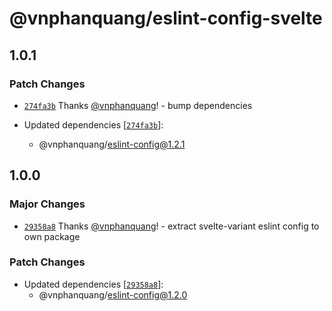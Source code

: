 # @vnphanquang/eslint-config-svelte

## 1.0.1

### Patch Changes

- [`274fa3b`](https://github.com/vnphanquang/jsconfig/commit/274fa3b7a08a7d8b9030af1762c5d6f2e4989c37) Thanks [@vnphanquang](https://github.com/vnphanquang)! - bump dependencies

- Updated dependencies [[`274fa3b`](https://github.com/vnphanquang/jsconfig/commit/274fa3b7a08a7d8b9030af1762c5d6f2e4989c37)]:
  - @vnphanquang/eslint-config@1.2.1

## 1.0.0

### Major Changes

- [`29358a8`](https://github.com/vnphanquang/jsconfig/commit/29358a8441933cddcde582cf532789709bc9a3ac) Thanks [@vnphanquang](https://github.com/vnphanquang)! - extract svelte-variant eslint config to own package

### Patch Changes

- Updated dependencies [[`29358a8`](https://github.com/vnphanquang/jsconfig/commit/29358a8441933cddcde582cf532789709bc9a3ac)]:
  - @vnphanquang/eslint-config@1.2.0
